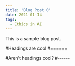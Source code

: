 ```yaml
---
title: 'Blog Post 0'
date: 2021-01-14
tags:
  - Ethics in AI
---
```


This is a sample blog post.

#Headings are cool
#======

#Aren't headings cool?
#------